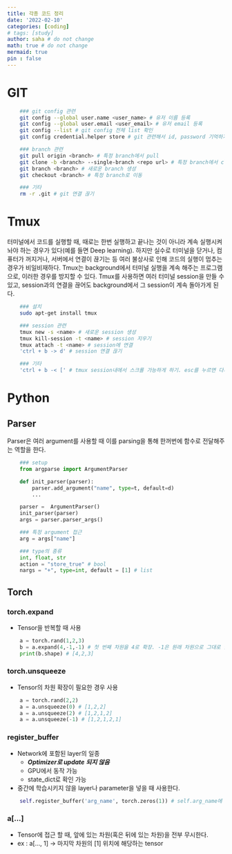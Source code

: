 ```yaml
---
title: 각종 코드 정리
date: '2022-02-10'
categories: [coding]
# tags: [study]
author: saha # do not change
math: true # do not change
mermaid: true
pin : false
---
```


# GIT

```bash
    ### git config 관련
    git config --global user.name <user_name> # 유저 이름 등록
    git config --global user.email <user_email> # 유저 email 등록
    git config --list # git config 전체 list 확인
    git config credential.helper store # git 관련해서 id, password 기억하기

    ### branch 관련
    git pull origin <branch> # 특정 branch에서 pull
    git clone -b <branch> --single-branch <repo url> # 특정 branch에서 clone
    git branch <branch> # 새로운 branch 생성
    git checkout <branch> # 특정 branch로 이동

    ### 기타
    rm -r .git # git 연결 끊기
```

# Tmux

터미널에서 코드를 실행할 때, 때로는 한번 실행하고 끝나는 것이 아니라 계속 실행시켜 놔야 하는 경우가 있다(예를 들면 Deep learning). 하지만 실수로 터미널을 닫거나, 컴퓨터가 꺼지거나, 서버에서 연결이 끊기는 등 여러 불상사로 인해 코드의 실행이 멈추는 경우가 비일비재하다. Tmux는 background에서 터미널 실행을 계속 해주는 프로그램으로, 이러한 경우를 방지할 수 있다. Tmux를 사용하면 여러 터미널 session을 만들 수 있고, session과의 연결을 끊어도 background에서 그 session이 계속 돌아가게 된다. 

```bash
    ### 설치
    sudo apt-get install tmux

    ### session 관련
    tmux new -s <name> # 새로운 session 생성
    tmux kill-session -t <name> # session 지우기
    tmux attach -t <name> # session에 연결
    'ctrl + b -> d' # session 연결 끊기

    ### 기타
    'ctrl + b -< [' # tmux session내에서 스크롤 가능하게 하기. esc를 누르면 다시 꺼진다. 
```


# Python

## Parser

Parser은 여러 argument를 사용할 때 이를 parsing을 통해 한꺼번에 함수로 전달해주는 역할을 한다. 

```python
    ### setup
    from argparse import ArgumentParser

    def init_parser(parser):
        parser.add_argument("name", type=t, default=d)
        ...

    parser =  ArgumentParser()
    init_parser(parser)
    args = parser.parser_args()

    ### 특정 argument 접근
    arg = args["name"]

    ### type의 종류
    int, float, str
    action = "store_true" # bool
    nargs = "+", type=int, default = [1] # list

```

## Torch

### torch.expand

- Tensor을 반복할 때 사용

```python
    a = torch.rand(1,2,3)
    b = a.expand(4,-1,-1) # 첫 번째 차원을 4로 확장. -1은 원래 차원으로 그대로 남기라는 의미이다. 
    print(b.shape) # [4,2,3]
```

### torch.unsqueeze

- Tensor의 차원 확장이 필요한 경우 사용

```python
    a = torch.rand(2,2)
    a = a.unsqueeze(0) # [1,2,2]
    a = a.unsqueeze(2) # [1,2,1,2]
    a = a.unsqueeze(-1) # [1,2,1,2,1]
```

### register_buffer

- Network에 포함된 layer의 일종
    - ***Optimizer로 update 되지 않음***
    - GPU에서 동작 가능
    - state_dict로 확인 가능
- 중간에 학습시키지 않을 layer나 parameter을 넣을 때 사용한다. 

```python
    self.register_buffer('arg_name', torch.zeros(1)) # self.arg_name에 torch.zeros(1)이 할당된다. 
```

### a[...]
- Tensor에 접근 할 때, 앞에 있는 차원(혹은 뒤에 있는 차원)을 전부 무시한다. 
- ex : a[..., 1] -> 마지막 차원의 [1] 위치에 해당하는 tensor